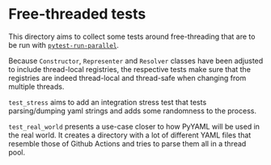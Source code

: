 # Free-threaded tests

This directory aims to collect some tests around free-threading that are
to be run with [`pytest-run-parallel`](https://github.com/Quansight-Labs/pytest-run-parallel).

Because `Constructor`, `Representer` and `Resolver` classes have been
adjusted to include thread-local registries, the respective tests make sure
that the registries are indeed thread-local and thread-safe when changing
from multiple threads.

`test_stress` aims to add an integration stress test that tests parsing/dumping
yaml strings and adds some randomness to the process.

`test_real_world` presents a use-case closer to how PyYAML will be used
in the real world. It creates a directory with a lot of different YAML files
that resemble those of Github Actions and tries to parse them all in a thread pool.
